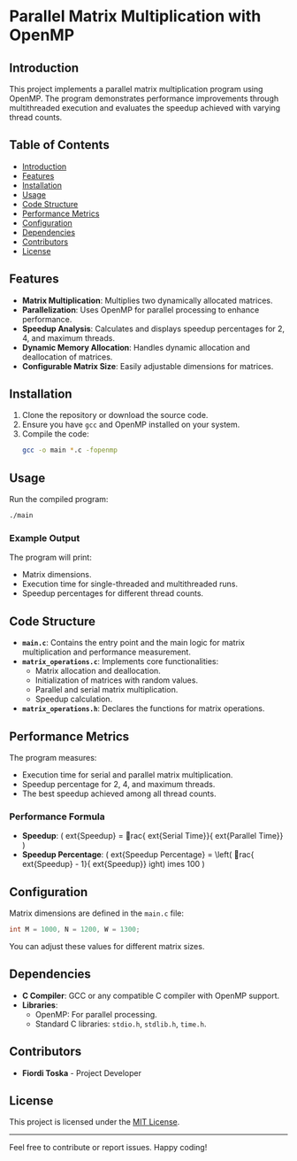 
# Parallel Matrix Multiplication with OpenMP

## Introduction
This project implements a parallel matrix multiplication program using OpenMP. The program demonstrates performance improvements through multithreaded execution and evaluates the speedup achieved with varying thread counts.

## Table of Contents
- [Introduction](#introduction)
- [Features](#features)
- [Installation](#installation)
- [Usage](#usage)
- [Code Structure](#code-structure)
- [Performance Metrics](#performance-metrics)
- [Configuration](#configuration)
- [Dependencies](#dependencies)
- [Contributors](#contributors)
- [License](#license)

## Features
- **Matrix Multiplication**: Multiplies two dynamically allocated matrices.
- **Parallelization**: Uses OpenMP for parallel processing to enhance performance.
- **Speedup Analysis**: Calculates and displays speedup percentages for 2, 4, and maximum threads.
- **Dynamic Memory Allocation**: Handles dynamic allocation and deallocation of matrices.
- **Configurable Matrix Size**: Easily adjustable dimensions for matrices.

## Installation
1. Clone the repository or download the source code.
2. Ensure you have `gcc` and OpenMP installed on your system.
3. Compile the code:
   ```bash
   gcc -o main *.c -fopenmp
   ```

## Usage
Run the compiled program:
```bash
./main
```

### Example Output
The program will print:
- Matrix dimensions.
- Execution time for single-threaded and multithreaded runs.
- Speedup percentages for different thread counts.

## Code Structure
- **`main.c`**: Contains the entry point and the main logic for matrix multiplication and performance measurement.
- **`matrix_operations.c`**: Implements core functionalities:
  - Matrix allocation and deallocation.
  - Initialization of matrices with random values.
  - Parallel and serial matrix multiplication.
  - Speedup calculation.
- **`matrix_operations.h`**: Declares the functions for matrix operations.

## Performance Metrics
The program measures:
- Execution time for serial and parallel matrix multiplication.
- Speedup percentage for 2, 4, and maximum threads.
- The best speedup achieved among all thread counts.

### Performance Formula
- **Speedup**: \( 	ext{Speedup} = rac{	ext{Serial Time}}{	ext{Parallel Time}} \)
- **Speedup Percentage**: \( 	ext{Speedup Percentage} = \left( rac{	ext{Speedup} - 1}{	ext{Speedup}} 
ight) 	imes 100 \)

## Configuration
Matrix dimensions are defined in the `main.c` file:
```c
int M = 1000, N = 1200, W = 1300;
```
You can adjust these values for different matrix sizes.

## Dependencies
- **C Compiler**: GCC or any compatible C compiler with OpenMP support.
- **Libraries**:
  - OpenMP: For parallel processing.
  - Standard C libraries: `stdio.h`, `stdlib.h`, `time.h`.

## Contributors
- **Fiordi Toska** - Project Developer

## License
This project is licensed under the [MIT License](LICENSE).

---
Feel free to contribute or report issues. Happy coding!
